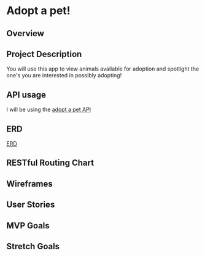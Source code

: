 # Adopt a pet!

## Overview

## Project Description
You will use this app to view animals available for adoption and spotlight the one's you are interested in possibly adopting!

## API usage
I will be using the [adopt a pet API](https://www.adoptapet.com/public/apis/pet_list.html)

## ERD
[ERD](./img/erd.png)

## RESTful Routing Chart


## Wireframes


## User Stories


## MVP Goals


## Stretch Goals
